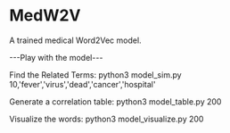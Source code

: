 # MedW2V

A trained medical Word2Vec model.

---Play with the model---

Find the Related Terms:
python3 model_sim.py 10,'fever','virus','dead','cancer','hospital'

Generate a correlation table:
python3 model_table.py 200

Visualize the words:
python3 model_visualize.py 200
